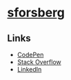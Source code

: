 # [sforsberg](https://github.com/sforsberg)

## Links

* [CodePen](https://codepen.io/sforsberg)
* [Stack Overflow](https://stackoverflow.com/users/1514049/segfault)
* [LinkedIn](https://www.linkedin.com/in/sebastian-p-forsberg/)

